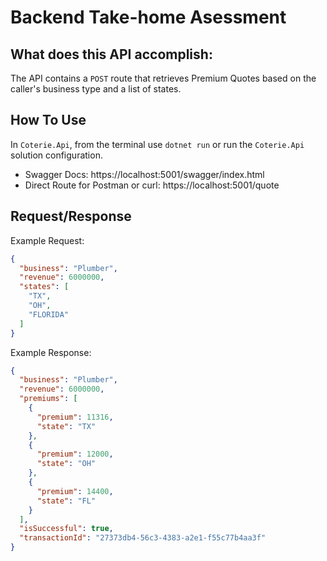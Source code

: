 # Backend Take-home Asessment

## What does this API accomplish:

The API contains a `POST` route that retrieves Premium Quotes based on the caller's business type and a list of states. 


## How To Use
In `Coterie.Api`, from the terminal use `dotnet run` or run the `Coterie.Api` solution configuration.
- Swagger Docs: https://localhost:5001/swagger/index.html
- Direct Route for Postman or curl: https://localhost:5001/quote


## Request/Response

Example Request:

```json
{
  "business": "Plumber",
  "revenue": 6000000,
  "states": [
    "TX",
    "OH",
    "FLORIDA"
  ]
}
```

Example Response:

```json
{
  "business": "Plumber",
  "revenue": 6000000,
  "premiums": [
    {
      "premium": 11316,
      "state": "TX"
    },
    {
      "premium": 12000,
      "state": "OH"
    },
    {
      "premium": 14400,
      "state": "FL"
    }
  ],
  "isSuccessful": true,
  "transactionId": "27373db4-56c3-4383-a2e1-f55c77b4aa3f"
}
```
